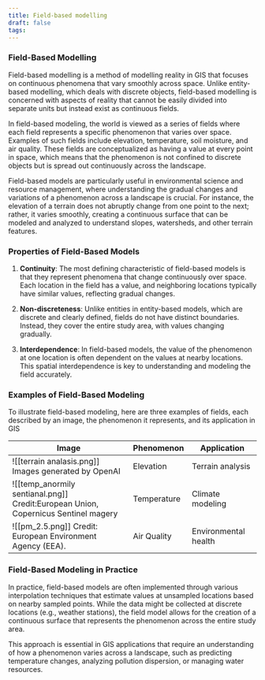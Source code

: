 ```yaml
---
title: Field-based modelling
draft: false
tags:
---
```

 
### **Field-Based Modelling**

Field-based modelling is a method of modelling reality in GIS that focuses on continuous phenomena that vary smoothly across space. Unlike entity-based modelling, which deals with discrete objects, field-based modelling is concerned with aspects of reality that cannot be easily divided into separate units but instead exist as continuous fields. 

In field-based modeling, the world is viewed as a series of fields where each field represents a specific phenomenon that varies over space. Examples of such fields include elevation, temperature, soil moisture, and air quality. These fields are conceptualized as having a value at every point in space, which means that the phenomenon is not confined to discrete objects but is spread out continuously across the landscape.

Field-based models are particularly useful in environmental science and resource management, where understanding the gradual changes and variations of a phenomenon across a landscape is crucial. For instance, the elevation of a terrain does not abruptly change from one point to the next; rather, it varies smoothly, creating a continuous surface that can be modeled and analyzed to understand slopes, watersheds, and other terrain features.

### **Properties of Field-Based Models**
1. **Continuity**: The most defining characteristic of field-based models is that they represent phenomena that change continuously over space. Each location in the field has a value, and neighboring locations typically have similar values, reflecting gradual changes.
   
2. **Non-discreteness**: Unlike entities in entity-based models, which are discrete and clearly defined, fields do not have distinct boundaries. Instead, they cover the entire study area, with values changing gradually.

3. **Interdependence**: In field-based models, the value of the phenomenon at one location is often dependent on the values at nearby locations. This spatial interdependence is key to understanding and modeling the field accurately.

### **Examples of Field-Based Modeling**

To illustrate field-based modeling, here are three examples of fields, each described by an image, the phenomenon it represents, and its application in GIS 

| Image                                                                                   | Phenomenon  | Application          |
| --------------------------------------------------------------------------------------- | ----------- | -------------------- |
| ![[terrain analasis.png]] Images generated by OpenAI                                    | Elevation   | Terrain analysis     |
| ![[temp_anormily sentianal.png]]  <br>Credit:European Union, Copernicus Sentinel magery | Temperature | Climate modeling     |
| ![[pm_2.5.png]] Credit: European Environment Agency (EEA).                              | Air Quality | Environmental health |

### **Field-Based Modeling in Practice**

In practice, field-based models are often implemented through various interpolation techniques that estimate values at unsampled locations based on nearby sampled points. While the data might be collected at discrete locations (e.g., weather stations), the field model allows for the creation of a continuous surface that represents the phenomenon across the entire study area.

This approach is essential in GIS applications that require an understanding of how a phenomenon varies across a landscape, such as predicting temperature changes, analyzing pollution dispersion, or managing water resources.

